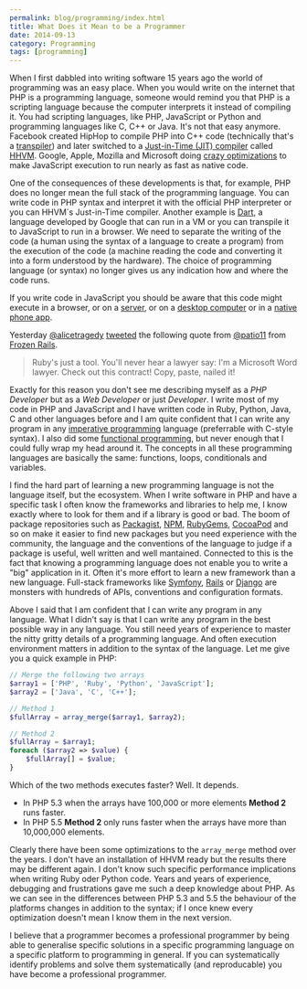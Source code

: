 ```yaml
---
permalink: blog/programming/index.html
title: What Does it Mean to be a Programmer
date: 2014-09-13
category: Programming
tags: [programming]
---
```


When I first dabbled into writing software 15 years ago the world of programming was an easy place. When you would write on the internet that PHP is a programming language, someone would remind you that PHP is a scripting language because the computer interprets it instead of compiling it. You had scripting languages, like PHP, JavaScript or Python and programming languages like C, C++ or Java. It's not that easy anymore. Facebook created HipHop to compile PHP into C++ code (technically that's a [transpiler](http://en.wikipedia.org/wiki/Source-to-source_compiler)) and later switched to a [Just-in-Time (JIT) compiler](http://en.wikipedia.org/wiki/Just-in-time_compilation) called [HHVM](http://hhvm.com). Google, Apple, Mozilla and Microsoft doing [crazy optimizations](http://arstechnica.com/information-technology/2014/05/apple-integrates-llvm-compiler-to-boost-webkit-javascript-performance/) to make JavaScript execution to run nearly as fast as native code.

One of the consequences of these developments is that, for example, PHP does no longer mean the full stack of the programming language. You can write code in PHP syntax and interpret it with the official PHP interpreter or you can HHVM`s Just-in-Time compiler. Another example is [Dart](https://www.dartlang.org), a language developed by Google that can run in a VM or you can transpile it to JavaScript to run in a browser. We need to separate the writing of the code (a human using the syntax of a language to create a program) from the execution of the code (a machine reading the code and converting it into a form understood by the hardware). The choice of programming language (or syntax) no longer gives us any indication how and where the code runs.

If you write code in JavaScript you should be aware that this code might execute in a browser, or on a [server](http://nginx.org), or on a [desktop computer](https://github.com/rogerwang/node-webkit) or in a [native phone app](https://cordova.apache.org).

Yesterday [@alicetragedy](https://twitter.com/alicetragedy) [tweeted](https://twitter.com/alicetragedy/status/510427598850363392) the following quote from [@patio11](https://twitter.com/patio11) from [Frozen Rails](http://2014.frozenrails.eu).

> Ruby's just a tool. You'll never hear a lawyer say: I'm a Microsoft Word lawyer. Check out this contract! Copy, paste, nailed it!

Exactly for this reason you don't see me describing myself as a _PHP Developer_ but as a _Web Developer_ or just _Developer_. I write most of my code in PHP and JavaScript and I have written code in Ruby, Python, Java, C and other languages before and I am quite confident that I can write any program in any [imperative programming](http://en.wikipedia.org/wiki/Imperative_programming) language (preferrable with C-style syntax). I also did some [functional programming](http://en.wikipedia.org/wiki/Functional_programming), but never enough that I could fully wrap my head around it. The concepts in all these programming languages are basically the same: functions, loops, conditionals and variables.

I find the hard part of learning a new programming language is not the language itself, but the ecosystem. When I write software in PHP and have a specific task I often know the frameworks and libraries to help me, I know exactly where to look for them and if a library is good or bad. The boom of package repositories such as [Packagist](https://packagist.org), [NPM](https://www.npmjs.org), [RubyGems](https://rubygems.org), [CocoaPod](http://cocoapods.org) and so on make it easier to find new packages but you need experience with the community, the language and the conventions of the language to judge if a package is useful, well written and well mantained. Connected to this is the fact that knowing a programming language does not enable you to write a "big" application in it. Often it's more effort to learn a new framework than a new language. Full-stack frameworks like [Symfony](http://symfony.com), [Rails](http://rubyonrails.org) or [Django](https://www.djangoproject.com) are monsters with hundreds of APIs, conventions and configuration formats.

Above I said that I am confident that I can write any program in any language. What I didn't say is that I can write any program in the best possible way in any language. You still need years of experience to master the nitty gritty details of a programming language. And often execution environment matters in addition to the syntax of the language. Let me give you a quick example in PHP:

```php
// Merge the following two arrays
$array1 = ['PHP', 'Ruby', 'Python', 'JavaScript'];
$array2 = ['Java', 'C', 'C++'];

// Method 1
$fullArray = array_merge($array1, $array2);

// Method 2
$fullArray = $array1;
foreach ($array2 => $value) {
    $fullArray[] = $value;
}
```

Which of the two methods executes faster? Well. It depends.

- In PHP 5.3 when the arrays have 100,000 or more elements **Method 2** runs faster.
- In PHP 5.5 **Method 2** only runs faster when the arrays have more than 10,000,000 elements.

Clearly there have been some optimizations to the `array_merge` method over the years. I don't have an installation of HHVM ready but the results there may be different again. I don't know such specific performance implications when writing Ruby oder Python code. Years and years of experience, debugging and frustrations gave me such a deep knowledge about PHP. As we can see in the differences between PHP 5.3 and 5.5 the behaviour of the platforms changes in addition to the syntax; if I once knew every optimization doesn't mean I know them in the next version.

I believe that a programmer becomes a professional programmer by being able to generalise specific solutions in a specific programming language on a specific platform to programming in general. If you can systematically identify problems and solve them systematically (and reproducable) you have become a professional programmer.
